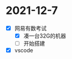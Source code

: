 # 2021-12-7
 - [x] 网易有数考试
   - [x] 凑一台32G的机器
   - [ ] 开始搭建
 - [x] vscode
   <!-- - [x] 解决跨文件跳转实现和定义的问题 -->
